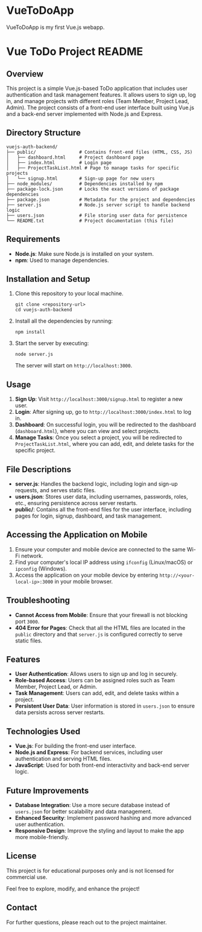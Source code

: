 # VueToDoApp
VueToDoApp is my first Vue.js webapp. 
# Vue ToDo Project README

## Overview
This project is a simple Vue.js-based ToDo application that includes user authentication and task management features. It allows users to sign up, log in, and manage projects with different roles (Team Member, Project Lead, Admin). The project consists of a front-end user interface built using Vue.js and a back-end server implemented with Node.js and Express.

## Directory Structure
```
vuejs-auth-backend/
├── public/                # Contains front-end files (HTML, CSS, JS)
│   ├── dashboard.html     # Project dashboard page
│   ├── index.html         # Login page
│   ├── ProjectTaskList.html # Page to manage tasks for specific projects
│   └── signup.html        # Sign-up page for new users
├── node_modules/          # Dependencies installed by npm
├── package-lock.json      # Locks the exact versions of package dependencies
├── package.json           # Metadata for the project and dependencies
├── server.js              # Node.js server script to handle backend logic
├── users.json             # File storing user data for persistence
└── README.txt             # Project documentation (this file)
```

## Requirements
- **Node.js**: Make sure Node.js is installed on your system.
- **npm**: Used to manage dependencies.

## Installation and Setup
1. Clone this repository to your local machine.
   ```
   git clone <repository-url>
   cd vuejs-auth-backend
   ```

2. Install all the dependencies by running:
   ```
   npm install
   ```

3. Start the server by executing:
   ```
   node server.js
   ```
   The server will start on `http://localhost:3000`.

## Usage
1. **Sign Up**: Visit `http://localhost:3000/signup.html` to register a new user.
2. **Login**: After signing up, go to `http://localhost:3000/index.html` to log in.
3. **Dashboard**: On successful login, you will be redirected to the dashboard (`dashboard.html`), where you can view and select projects.
4. **Manage Tasks**: Once you select a project, you will be redirected to `ProjectTaskList.html`, where you can add, edit, and delete tasks for the specific project.

## File Descriptions
- **server.js**: Handles the backend logic, including login and sign-up requests, and serves static files.
- **users.json**: Stores user data, including usernames, passwords, roles, etc., ensuring persistence across server restarts.
- **public/**: Contains all the front-end files for the user interface, including pages for login, signup, dashboard, and task management.

## Accessing the Application on Mobile
1. Ensure your computer and mobile device are connected to the same Wi-Fi network.
2. Find your computer's local IP address using `ifconfig` (Linux/macOS) or `ipconfig` (Windows).
3. Access the application on your mobile device by entering `http://<your-local-ip>:3000` in your mobile browser.

## Troubleshooting
- **Cannot Access from Mobile**: Ensure that your firewall is not blocking port `3000`.
- **404 Error for Pages**: Check that all the HTML files are located in the `public` directory and that `server.js` is configured correctly to serve static files.

## Features
- **User Authentication**: Allows users to sign up and log in securely.
- **Role-based Access**: Users can be assigned roles such as Team Member, Project Lead, or Admin.
- **Task Management**: Users can add, edit, and delete tasks within a project.
- **Persistent User Data**: User information is stored in `users.json` to ensure data persists across server restarts.

## Technologies Used
- **Vue.js**: For building the front-end user interface.
- **Node.js and Express**: For backend services, including user authentication and serving HTML files.
- **JavaScript**: Used for both front-end interactivity and back-end server logic.

## Future Improvements
- **Database Integration**: Use a more secure database instead of `users.json` for better scalability and data management.
- **Enhanced Security**: Implement password hashing and more advanced user authentication.
- **Responsive Design**: Improve the styling and layout to make the app more mobile-friendly.

## License
This project is for educational purposes only and is not licensed for commercial use.

Feel free to explore, modify, and enhance the project!

## Contact
For further questions, please reach out to the project maintainer.

